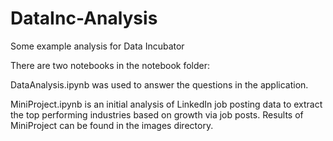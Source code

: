 # DataInc-Analysis
Some example analysis for Data Incubator

There are two notebooks in the notebook folder: 

DataAnalysis.ipynb was used to answer the questions in the application.

MiniProject.ipynb is an initial analysis of LinkedIn job posting data to extract the top performing industries based on growth via job posts.
Results of MiniProject can be found in the images directory.

